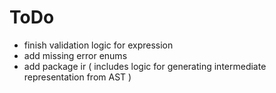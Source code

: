 # ToDo
- finish validation logic for expression
- add missing error enums
- add package ir ( includes logic for generating intermediate representation from AST )
